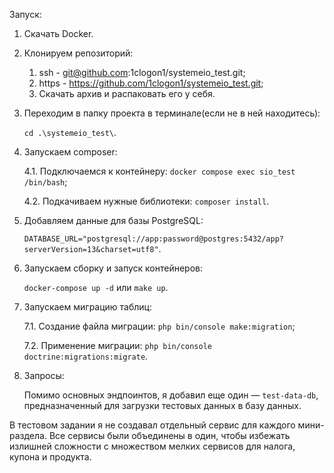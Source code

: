 Запуск:
1. Скачать Docker.

2. Клонируем репозиторий:
   	1) ssh - git@github.com:1clogon1/systemeio_test.git;
	2) https - https://github.com/1clogon1/systemeio_test.git;
	3) Скачать архив и распаковать его у себя.

4. Переходим в папку проекта в терминале(если не в ней находитесь):

	`cd .\systemeio_test\`.

5. Запускаем composer:
   
	4.1. Подключаемся к контейнеру:
   	`docker compose exec sio_test /bin/bash`;

   	4.2. Подкачиваем нужные библиотеки:
	`composer install`.

6. Добавляем данные для базы PostgreSQL:

   	`DATABASE_URL="postgresql://app:password@postgres:5432/app?serverVersion=13&charset=utf8"`.

7. Запускаем сборку и запуск контейнеров:

  	`docker-compose up -d`
   	или
  	`make up`.

7. Запускаем миграцию таблиц:

  	7.1. Создание файла миграции:
  	`php bin/console make:migration`;

  	7.2. Применение миграции:
  	`php bin/console doctrine:migrations:migrate`.

8. Запросы:

  	Помимо основных эндпоинтов, я добавил еще один — `test-data-db`, предназначенный для загрузки тестовых данных в базу данных.


В тестовом задании я не создавал отдельный сервис для каждого мини-раздела. Все сервисы были объединены в один, чтобы избежать излишней сложности с множеством мелких сервисов для налога, купона и продукта.
